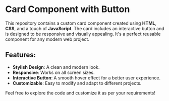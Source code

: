 
# Card Component with Button

This repository contains a custom card component created using **HTML**, **CSS**, and a touch of **JavaScript**. The card includes an interactive button and is designed to be responsive and visually appealing. It's a perfect reusable component for any modern web project.

## Features:
- **Stylish Design**: A clean and modern look.
- **Responsive**: Works on all screen sizes.
- **Interactive Button**: A smooth hover effect for a better user experience.
- **Customizable**: Easy to modify and adapt to different projects.

Feel free to explore the code and customize it as per your requirements!

